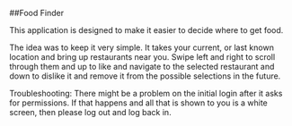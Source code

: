 ##Food Finder

This application is designed to make it easier to decide where to get food.

The idea was to keep it very simple. It takes your current, or last known location
and bring up restaurants near you. Swipe left and right to scroll through them
and up to like and navigate to the selected restaurant and down to dislike it
and remove it from the possible selections in the future.

Troubleshooting: There might be a problem on the initial login after it asks for permissions.
If that happens and all that is shown to you is a white screen, then please log out and log back in.
